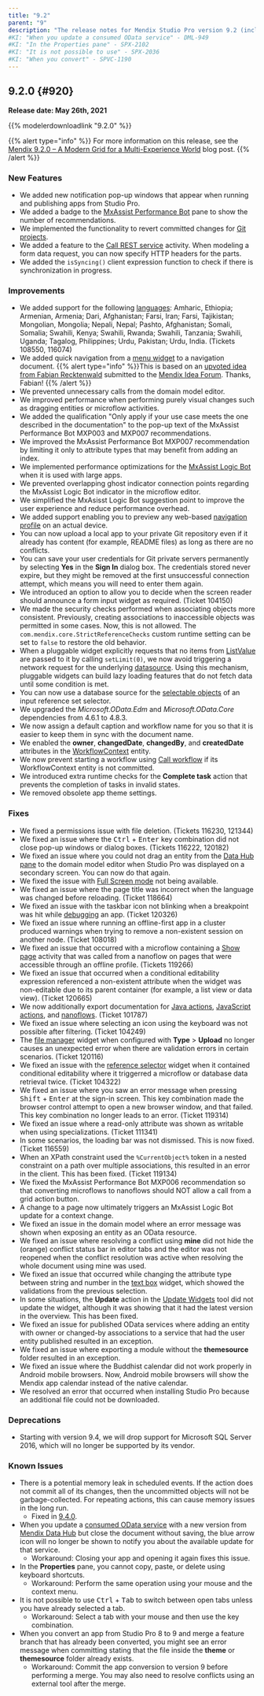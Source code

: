 ```yaml
---
title: "9.2"
parent: "9"
description: "The release notes for Mendix Studio Pro version 9.2 (including all patches) with details on new features, bug fixes, and known issues."
#KI: "When you update a consumed OData service" - DML-949
#KI: "In the Properties pane" - SPX-2102
#KI: "It is not possible to use" - SPX-2036
#KI: "When you convert" - SPVC-1190
---
```


## 9.2.0 {#920}

**Release date: May 26th, 2021**

{{% modelerdownloadlink "9.2.0" %}}

{{% alert type="info" %}}
For more information on this release, see the [Mendix 9.2.0 – A Modern Grid for a Multi-Experience World](https://www.mendix.com/blog/mendix-9-2-0-a-modern-grid-for-a-multi-experience-world/) blog post.
{{% /alert %}}

### New Features

* We added new notification pop-up windows that appear when running and publishing apps from Studio Pro.
* We added a badge to the [MxAssist Performance Bot](/refguide/mx-assist-performance-bot) pane to show the number of recommendations.
* We implemented the functionality to revert committed changes for [Git projects](/refguide/version-control).
* We added a feature to the [Call REST service](/refguide/call-rest-action) activity. When modeling a form data request, you can now specify HTTP headers for the parts.
* We added the `isSyncing()` client expression function to check if there is synchronization in progress.

### Improvements

* We added support for the following [languages](/refguide/language-settings): Amharic, Ethiopia; Armenian, Armenia; Dari, Afghanistan; Farsi, Iran; Farsi, Tajikistan; Mongolian, Mongolia; Nepali, Nepal; Pashto, Afghanistan; Somali, Somalia; Swahili, Kenya; Swahili, Rwanda; Swahili, Tanzania; Swahili, Uganda; Tagalog, Philippines; Urdu, Pakistan; Urdu, India. (Tickets 108550, 116074)
*  We added quick navigation from a [menu widget](/refguide/menu-widgets) to a navigation document.
	{{% alert type="info" %}}This is based on an [upvoted idea from Fabian Recktenwald](https://forum.mendixcloud.com/link/ideas/678) submitted to the [Mendix Idea Forum](https://forum.mendixcloud.com/link/ideas). Thanks, Fabian!
	{{% /alert %}}
* We prevented unnecessary calls from the domain model editor.
* We improved performance when performing purely visual changes such as dragging entities or microflow activities.
* We added the qualification "Only apply if your use case meets the one described in the documentation" to the pop-up text of the MxAssist Performance Bot MXP003 and MXP007 recommendations.
* We improved the MxAssist Performance Bot MXP007 recommendation by limiting it only to attribute types that may benefit from adding an index.
* We implemented performance optimizations for the [MxAssist Logic Bot](/refguide/mx-assist-logic-bot) when it is used with large apps.
* We prevented overlapping ghost indicator connection points regarding the MxAssist Logic Bot indicator in the microflow editor.
* We simplified the MxAsisst Logic Bot suggestion point to improve the user experience and reduce performance overhead.
* We added support enabling you to preview any web-based [navigation profile](/refguide/navigation#profiles) on an actual device.
* You can now upload a local app to your private Git repository even if it already has content (for example, README files) as long as there are no conflicts.
* You can save your user credentials for Git private servers permanently by selecting **Yes** in the **Sign In** dialog box. The credentials stored never expire, but they might be removed at the first unsuccessful connection attempt, which means you will need to enter them again.
* We introduced an option to allow you to decide when the screen reader should announce a form input widget as required. (Ticket 104150)
* We made the security checks performed when associating objects more consistent. Previously, creating associations to inaccessible objects was permitted in some cases. Now, this is not allowed. The `com.mendix.core.StrictReferenceChecks` custom runtime setting can be set to `false` to restore the old behavior.
* When a pluggable widget explicitly requests that no items from [ListValue](/apidocs-mxsdk/apidocs/pluggable-widgets-client-apis-list-values#listvalue) are passed to it by calling `setLimit(0)`, we now avoid triggering a network request for the underlying [datasource](/apidocs-mxsdk/apidocs/pluggable-widgets-property-types#datasource). Using this mechanism, pluggable widgets can build lazy loading features that do not fetch data until some condition is met.
* You can now use a database source for the [selectable objects](/refguide/input-reference-set-selector#selectable-objects) of an input reference set selector.
* We upgraded the *Microsoft.OData.Edm* and *Microsoft.OData.Core* dependencies from 4.6.1 to 4.8.3.
* We now assign a default caption and workflow name for you so that it is easier to keep them in sync with the document name.
* We enabled the **owner**, **changedDate**, **changedBy**, and **createdDate** attributes in the [WorkflowContext](/refguide/workflows#workflow-entities) entity.
* We now prevent starting a workflow using [Call workflow](/refguide/on-click-event#call-workflow) if its WorkflowContext entity is not committed.
* We introduced extra runtime checks for the **Complete task** action that prevents the completion of tasks in invalid states.
* We removed obsolete app theme settings.

### Fixes

* <a name="116230"></a>We fixed a permissions issue with file deletion. (Tickets 116230, 121344)
* <a name="1614"></a>We fixed an issue where the <kbd>Ctrl</kbd> + <kbd>Enter</kbd> key combination did not close pop-up windows or dialog boxes. (Tickets 116222, 120182)
* <a name="1866"></a>We fixed an issue where you could not drag an entity from the [Data Hub pane](/refguide/data-hub-pane) to the domain model editor when Studio Pro was displayed on a secondary screen. You can now do that again.
* <a name="1655"></a>We fixed the issue with [Full Screen mode](/refguide/view-menu#full-screen) not being available.
* We fixed an issue where the page title was incorrect when the language was changed before reloading. (Ticket 118664)
* We fixed an issue with the taskbar icon not blinking when a breakpoint was hit while [debugging](/howto/monitoring-troubleshooting/debug-microflows-and-nanoflows) an app. (Ticket 120326)
* We fixed an issue where running an offline-first app in a cluster produced warnings when trying to remove a non-existent session on another node. (Ticket 108018)
* We fixed an issue that occurred with a microflow containing a [Show page](/refguide/show-page) activity that was called from a nanoflow on pages that were accessible through an offline profile. (Tickets 119266)
* We fixed an issue that occurred when a conditional editability expression referenced a non-existent attribute when the widget was non-editable due to its parent container (for example, a list view or data view). (Ticket 120665)
* We now additionally export documentation for [Java actions](/refguide/java-actions), [JavaScript actions](/refguide/javascript-actions), and [nanoflows](/refguide/nanoflows). (Ticket 101787)
* We fixed an issue where selecting an icon using the keyboard was not possible after filtering. (Ticket 104249)
* The [file manager](/refguide/file-manager) widget when configured with **Type** > **Upload** no longer causes an unexpected error when there are validation errors in certain scenarios. (Ticket 120116)
* We fixed an issue with the [reference selector](/refguide/reference-selector) widget when it contained conditional editability where it triggerred a microflow or database data retrieval twice. (Ticket 104322)
* We fixed an issue where you saw an error message when pressing <kbd>Shift</kbd> + <kbd>Enter</kbd> at the sign-in screen. This key combination made the browser control attempt to open a new browser window, and that failed. This key combination no longer leads to an error. (Ticket 119314)
* We fixed an issue where a read-only attribute was shown as writable when using specializations. (Ticket 111341)
* In some scenarios, the loading bar was not dismissed. This is now fixed. (Ticket 116559)
* When an XPath constraint used the `%CurrentObject%` token in a nested constraint on a path over multiple associations, this resulted in an error in the client. This has been fixed. (Ticket 119134)
* We fixed the MxAssist Performance Bot MXP006 recommendation so that converting microflows to nanoflows should NOT allow a call from a grid action button.
* A change to a page now ultimately triggers an MxAssist Logic Bot update for a context change.
* We fixed an issue in the domain model where an error message was shown when exposing an entity as an OData resource.
* We fixed an issue where resolving a conflict using **mine** did not hide the (orange) conflict status bar in editor tabs and the editor was not reopened when the conflict resolution was active when resolving the whole document using mine was used.
* We fixed an issue that occurred while changing the attribute type between string and number in the [text box](/refguide/text-box) widget, which showed the validations from the previous selection.
* In some situations, the **Update** action in the [Update Widgets](/refguide/app-menu#update-widgets) tool did not update the widget, although it was showing that it had the latest version in the overview. This has been fixed.
* We fixed an issue for published OData services where adding an entity with owner or changed-by associations to a service that had the user entity published resulted in an exception.
* We fixed an issue where exporting a module without the **themesource** folder resulted in an exception.
* We fixed an issue where the Buddhist calendar did not work properly in Android mobile browsers. Now, Android mobile browsers will show the Mendix app calendar instead of the native calendar.
* We resolved an error that occurred when installing Studio Pro because an additional file could not be downloaded.

### Deprecations

* Starting with version 9.4, we will drop support for Microsoft SQL Server 2016, which will no longer be supported by its vendor.

### Known Issues

* There is a potential memory leak in scheduled events. If the action does not commit all of its changes, then the uncommitted objects will not be garbage-collected. For repeating actions, this can cause memory issues in the long run.
	* Fixed in [9.4.0](9.4#125660).
* When you update a [consumed OData service](/refguide/consumed-odata-service) with a new version from [Mendix Data Hub](/data-hub/) but close the document without saving, the blue arrow icon will no longer be shown to notify you about the available update for that service.
	* Workaround: Closing your app and opening it again fixes this issue.
* In the **Properties** pane, you cannot copy, paste, or delete using keyboard shortcuts.
	* Workaround: Perform the same operation using your mouse and the context menu.
* It is not possible to use <kbd>Ctrl</kbd> + <kbd>Tab</kbd> to switch between open tabs unless you have already selected a tab.
	* Workaround: Select a tab with your mouse and then use the key combination.
* When you convert an app from Studio Pro 8 to 9 and merge a feature branch that has already been converted, you might see an error message when committing stating that the file inside the **theme** or **themesource** folder already exists.
	* Workaround: Commit the app conversion to version 9 before performing a merge. You may also need to resolve conflicts using an external tool after the merge. 
